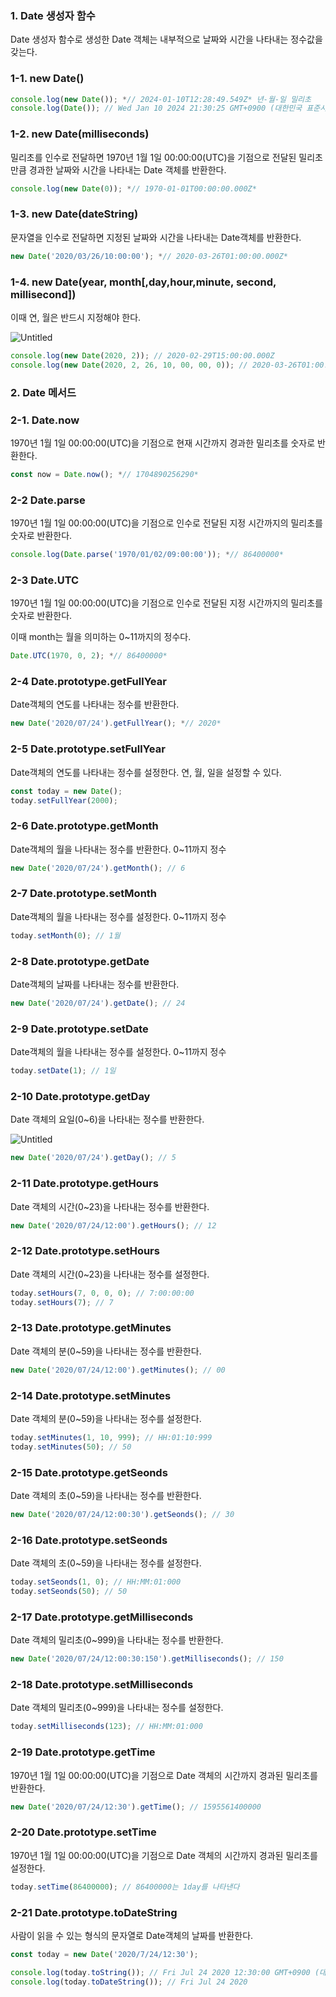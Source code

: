 ### 1. Date 생성자 함수

Date 생성자 함수로 생성한 Date 객체는 내부적으로 날짜와 시간을 나타내는 정수값을 갖는다. 

### 1-1. new Date()

```jsx
console.log(new Date()); *// 2024-01-10T12:28:49.549Z* 년-월-일 밀리초
console.log(Date()); // Wed Jan 10 2024 21:30:25 GMT+0900 (대한민국 표준시) 문자열 반환
```

### 1-2. new Date(milliseconds)

밀리초를 인수로 전달하면 1970년 1월 1일 00:00:00(UTC)을 기점으로 전달된 밀리초만큼 경과한 날짜와 시간을 나타내는 Date 객체를 반환한다.

```jsx
console.log(new Date(0)); *// 1970-01-01T00:00:00.000Z*
```

### 1-3. new Date(dateString)

문자열을 인수로 전달하면 지정된 날짜와 시간을 나타내는 Date객체를 반환한다.

```jsx
new Date('2020/03/26/10:00:00'); *// 2020-03-26T01:00:00.000Z*
```

### 1-4. new Date(year, month[,day,hour,minute, second, millisecond])

이때 연, 월은 반드시 지정해야 한다.

![Untitled](https://prod-files-secure.s3.us-west-2.amazonaws.com/5b43c43e-beaf-425e-b76a-eb440fdc796b/27f29481-d0e8-42f3-adf0-f51c6de033cb/Untitled.png)

```jsx
console.log(new Date(2020, 2)); // 2020-02-29T15:00:00.000Z
console.log(new Date(2020, 2, 26, 10, 00, 00, 0)); // 2020-03-26T01:00:00.000Z
```

### 2. Date 메서드

### 2-1. Date.now

1970년 1월 1일 00:00:00(UTC)을 기점으로 현재 시간까지 경과한 밀리초를 숫자로 반환한다.

```jsx
const now = Date.now(); *// 1704890256290*
```

### 2-2 Date.parse

1970년 1월 1일 00:00:00(UTC)을 기점으로 인수로 전달된 지정 시간까지의 밀리초를 숫자로 반환한다.

```jsx
console.log(Date.parse('1970/01/02/09:00:00')); *// 86400000*
```

### 2-3 Date.UTC

1970년 1월 1일 00:00:00(UTC)을 기점으로 인수로 전달된 지정 시간까지의 밀리초를 숫자로 반환한다.

이때 month는 월을 의미하는 0~11까지의 정수다.

```jsx
Date.UTC(1970, 0, 2); *// 86400000*
```

### 2-4 Date.prototype.getFullYear

Date객체의 연도를 나타내는 정수를 반환한다.

```jsx
new Date('2020/07/24').getFullYear(); *// 2020*
```

### 2-5 Date.prototype.setFullYear

Date객체의 연도를 나타내는 정수를 설정한다. 연, 월, 일을 설정할 수 있다.

```jsx
const today = new Date();
today.setFullYear(2000);
```

### 2-6 Date.prototype.getMonth

Date객체의 월을 나타내는 정수를 반환한다. 0~11까지 정수

```jsx
new Date('2020/07/24').getMonth(); // 6
```

### 2-7 Date.prototype.setMonth

Date객체의 월을 나타내는 정수를 설정한다. 0~11까지 정수

```jsx
today.setMonth(0); // 1월
```

### 2-8 Date.prototype.getDate

Date객체의 날짜를 나타내는 정수를 반환한다.

```jsx
new Date('2020/07/24').getDate(); // 24
```

### 2-9 Date.prototype.setDate

Date객체의 월을 나타내는 정수를 설정한다. 0~11까지 정수

```jsx
today.setDate(1); // 1일
```

### 2-10 Date.prototype.getDay

Date 객체의 요일(0~6)을 나타내는 정수를 반환한다.

![Untitled](https://prod-files-secure.s3.us-west-2.amazonaws.com/5b43c43e-beaf-425e-b76a-eb440fdc796b/bfcccdf0-c90b-4657-a1f5-51dcfb5be1e5/Untitled.png)

```jsx
new Date('2020/07/24').getDay(); // 5
```

### 2-11 Date.prototype.getHours

Date 객체의 시간(0~23)을 나타내는 정수를 반환한다.

```jsx
new Date('2020/07/24/12:00').getHours(); // 12
```

### 2-12 Date.prototype.setHours

Date 객체의 시간(0~23)을 나타내는 정수를 설정한다.

```jsx
today.setHours(7, 0, 0, 0); // 7:00:00:00
today.setHours(7); // 7
```

### 2-13 Date.prototype.getMinutes

Date 객체의 분(0~59)을 나타내는 정수를 반환한다.

```jsx
new Date('2020/07/24/12:00').getMinutes(); // 00
```

### 2-14 Date.prototype.setMinutes

Date 객체의 분(0~59)을 나타내는 정수를 설정한다.

```jsx
today.setMinutes(1, 10, 999); // HH:01:10:999
today.setMinutes(50); // 50
```

### 2-15 Date.prototype.getSeonds

Date 객체의 초(0~59)을 나타내는 정수를 반환한다.

```jsx
new Date('2020/07/24/12:00:30').getSeonds(); // 30
```

### 2-16 Date.prototype.setSeonds

Date 객체의 초(0~59)을 나타내는 정수를 설정한다.

```jsx
today.setSeonds(1, 0); // HH:MM:01:000
today.setSeonds(50); // 50
```

### 2-17 Date.prototype.getMilliseconds

Date 객체의 밀리초(0~999)을 나타내는 정수를 반환한다.

```jsx
new Date('2020/07/24/12:00:30:150').getMilliseconds(); // 150
```

### 2-18 Date.prototype.setMilliseconds

Date 객체의 밀리초(0~999)을 나타내는 정수를 설정한다.

```jsx
today.setMilliseconds(123); // HH:MM:01:000
```

### 2-19 Date.prototype.getTime

1970년 1월 1일 00:00:00(UTC)을 기점으로 Date 객체의 시간까지 경과된 밀리초를 반환한다.

```jsx
new Date('2020/07/24/12:30').getTime(); // 1595561400000
```

### 2-20 Date.prototype.setTime

1970년 1월 1일 00:00:00(UTC)을 기점으로 Date 객체의 시간까지 경과된 밀리초를 설정한다.

```jsx
today.setTime(86400000); // 86400000는 1day를 나타낸다
```

### 2-21 Date.prototype.toDateString

사람이 읽을 수 있는 형식의 문자열로 Date객체의 날짜를 반환한다.

```jsx
const today = new Date('2020/7/24/12:30');

console.log(today.toString()); // Fri Jul 24 2020 12:30:00 GMT+0900 (대한민국 표준시)
console.log(today.toDateString()); // Fri Jul 24 2020
```